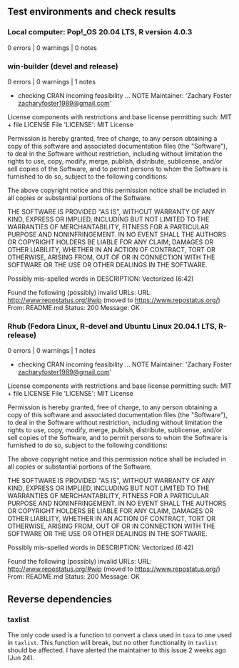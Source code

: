 ## Test environments and check results

### Local computer: Pop!_OS 20.04 LTS, R version 4.0.3

0 errors | 0 warnings | 0 notes

### win-builder (devel and release)

0 errors | 0 warnings | 1 notes

* checking CRAN incoming feasibility ... NOTE
Maintainer: 'Zachary Foster <zacharyfoster1989@gmail.com>'

License components with restrictions and base license permitting such:
  MIT + file LICENSE
File 'LICENSE':
  MIT License
  
  Permission is hereby granted, free of charge, to any person obtaining a copy
  of this software and associated documentation files (the "Software"), to deal
  in the Software without restriction, including without limitation the rights
  to use, copy, modify, merge, publish, distribute, sublicense, and/or sell
  copies of the Software, and to permit persons to whom the Software is
  furnished to do so, subject to the following conditions:
  
  The above copyright notice and this permission notice shall be included in all
  copies or substantial portions of the Software.
  
  THE SOFTWARE IS PROVIDED "AS IS", WITHOUT WARRANTY OF ANY KIND, EXPRESS OR
  IMPLIED, INCLUDING BUT NOT LIMITED TO THE WARRANTIES OF MERCHANTABILITY,
  FITNESS FOR A PARTICULAR PURPOSE AND NONINFRINGEMENT. IN NO EVENT SHALL THE
  AUTHORS OR COPYRIGHT HOLDERS BE LIABLE FOR ANY CLAIM, DAMAGES OR OTHER
  LIABILITY, WHETHER IN AN ACTION OF CONTRACT, TORT OR OTHERWISE, ARISING FROM,
  OUT OF OR IN CONNECTION WITH THE SOFTWARE OR THE USE OR OTHER DEALINGS IN THE
  SOFTWARE.

Possibly mis-spelled words in DESCRIPTION:
  Vectorized (6:42)

Found the following (possibly) invalid URLs:
  URL: http://www.repostatus.org/#wip (moved to https://www.repostatus.org/)
    From: README.md
    Status: 200
    Message: OK


### Rhub (Fedora Linux, R-devel and	Ubuntu Linux 20.04.1 LTS, R-release)

0 errors | 0 warnings | 1 notes

* checking CRAN incoming feasibility ... NOTE
Maintainer: 'Zachary Foster <zacharyfoster1989@gmail.com>'

License components with restrictions and base license permitting such:
  MIT + file LICENSE
File 'LICENSE':
  MIT License
  
  Permission is hereby granted, free of charge, to any person obtaining a copy
  of this software and associated documentation files (the "Software"), to deal
  in the Software without restriction, including without limitation the rights
  to use, copy, modify, merge, publish, distribute, sublicense, and/or sell
  copies of the Software, and to permit persons to whom the Software is
  furnished to do so, subject to the following conditions:
  
  The above copyright notice and this permission notice shall be included in all
  copies or substantial portions of the Software.
  
  THE SOFTWARE IS PROVIDED "AS IS", WITHOUT WARRANTY OF ANY KIND, EXPRESS OR
  IMPLIED, INCLUDING BUT NOT LIMITED TO THE WARRANTIES OF MERCHANTABILITY,
  FITNESS FOR A PARTICULAR PURPOSE AND NONINFRINGEMENT. IN NO EVENT SHALL THE
  AUTHORS OR COPYRIGHT HOLDERS BE LIABLE FOR ANY CLAIM, DAMAGES OR OTHER
  LIABILITY, WHETHER IN AN ACTION OF CONTRACT, TORT OR OTHERWISE, ARISING FROM,
  OUT OF OR IN CONNECTION WITH THE SOFTWARE OR THE USE OR OTHER DEALINGS IN THE
  SOFTWARE.

Possibly mis-spelled words in DESCRIPTION:
  Vectorized (6:42)

Found the following (possibly) invalid URLs:
  URL: http://www.repostatus.org/#wip (moved to https://www.repostatus.org/)
    From: README.md
    Status: 200
    Message: OK

## Reverse dependencies

### taxlist

The only code used is a function to convert a class used in `taxa` to one used in `taxlist`.
This function will break, but no other functionality in `taxlist` should be affected.
I have alerted the maintainer to this issue 2 weeks ago (Jun 24).